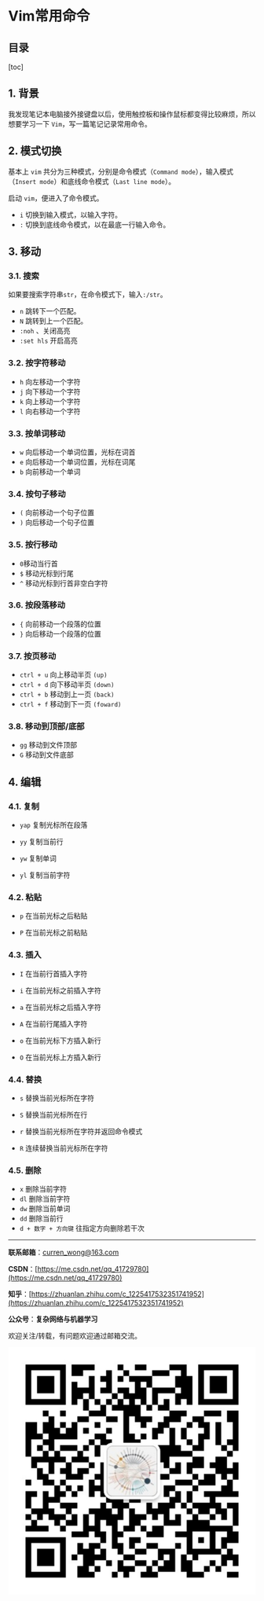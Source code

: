 Vim常用命令
===

目录
---

[toc]

## 1. 背景

我发现笔记本电脑接外接键盘以后，使用触控板和操作鼠标都变得比较麻烦，所以想要学习一下 `Vim`，写一篇笔记记录常用命令。

## 2. 模式切换

基本上 `vim` 共分为三种模式，分别是命令模式（`Command mode`），输入模式（`Insert mode`）和底线命令模式（`Last line mode`）。

启动 `vim`，便进入了命令模式。

- `i` 切换到输入模式，以输入字符。
- `:` 切换到底线命令模式，以在最底一行输入命令。

## 3. 移动

### 3.1. 搜索

如果要搜索字符串`str`，在命令模式下，输入`:/str`。

- `n` 跳转下一个匹配。
- `N` 跳转到上一个匹配。
- `:noh` 、关闭高亮
- `:set hls` 开启高亮

### 3.2. 按字符移动

- `h` 向左移动一个字符
- `j` 向下移动一个字符
- `k` 向上移动一个字符
- `l` 向右移动一个字符

### 3.3. 按单词移动

- `w` 向后移动一个单词位置，光标在词首
- `e` 向后移动一个单词位置，光标在词尾
- `b` 向前移动一个单词

### 3.4. 按句子移动

- `(` 向前移动一个句子位置
- `)` 向后移动一个句子位置

### 3.5. 按行移动

- `0`移动当行首
- `$` 移动光标到行尾
- `^` 移动光标到行首非空白字符

### 3.6. 按段落移动

- `{` 向前移动一个段落的位置
- `}` 向后移动一个段落的位置

### 3.7. 按页移动

- `ctrl + u` 向上移动半页 `(up)`
- `ctrl + d` 向下移动半页 `(down)`
- `ctrl + b` 移动到上一页 `(back)`
- `ctrl + f` 移动到下一页 `(foward)`

### 3.8. 移动到顶部/底部

- `gg` 移动到文件顶部
- `G` 移动到文件底部

## 4. 编辑

### 4.1. 复制

- `yap` 复制光标所在段落

- `yy` 复制当前行

- `yw` 复制单词

- `yl` 复制当前字符

### 4.2. 粘贴

- `p` 在当前光标之后粘贴

- `P` 在当前光标之前粘贴

### 4.3. 插入

- `I` 在当前行首插入字符

- `i` 在当前光标之前插入字符

- `a` 在当前光标之后插入字符

- `A` 在当前行尾插入字符

- `o` 在当前光标下方插入新行

- `O` 在当前光标上方插入新行

### 4.4. 替换

- `s` 替换当前光标所在字符

- `S` 替换当前光标所在行

- `r` 替换当前光标所在字符并返回命令模式

- `R` 连续替换当前光标所在字符

### 4.5. 删除

- `x` 删除当前字符
- `dl` 删除当前字符
- `dw` 删除当前单词
- `dd` 删除当前行
- `d + 数字 + 方向键` 往指定方向删除若干次

---

**联系邮箱**：curren_wong@163.com

**CSDN**：[https://me.csdn.net/qq_41729780](https://me.csdn.net/qq_41729780)

**知乎**：[https://zhuanlan.zhihu.com/c_1225417532351741952](https://zhuanlan.zhihu.com/c_1225417532351741952)

**公众号**：**复杂网络与机器学习**

欢迎关注/转载，有问题欢迎通过邮箱交流。

![二维码](../../../img/WeChat/QRCode.jpg)
